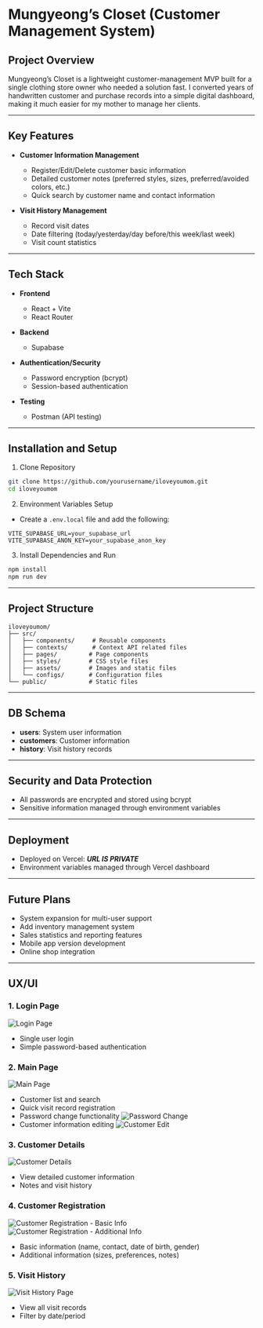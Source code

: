 # Mungyeong’s Closet (Customer Management System)

## Project Overview

Mungyeong’s Closet is a lightweight customer-management MVP built for a single clothing store owner who needed a solution fast.
I converted years of handwritten customer and purchase records into a simple digital dashboard, making it much easier for my mother to manage her clients.

---

## Key Features

- **Customer Information Management**
  - Register/Edit/Delete customer basic information
  - Detailed customer notes (preferred styles, sizes, preferred/avoided colors, etc.)
  - Quick search by customer name and contact information

- **Visit History Management**
  - Record visit dates
  - Date filtering (today/yesterday/day before/this week/last week)
  - Visit count statistics

---

## Tech Stack

- **Frontend**
  - React + Vite
  - React Router

- **Backend**
  - Supabase

- **Authentication/Security**
  - Password encryption (bcrypt)
  - Session-based authentication

- **Testing**
  - Postman (API testing)

---

## Installation and Setup

1. Clone Repository
```bash
git clone https://github.com/yourusername/iloveyoumom.git
cd iloveyoumom
```

2. Environment Variables Setup
- Create a `.env.local` file and add the following:
```
VITE_SUPABASE_URL=your_supabase_url
VITE_SUPABASE_ANON_KEY=your_supabase_anon_key
```

3. Install Dependencies and Run
```bash
npm install
npm run dev
```

---

## Project Structure

```
iloveyoumom/
├── src/
│   ├── components/     # Reusable components
│   ├── contexts/       # Context API related files
│   ├── pages/         # Page components
│   ├── styles/        # CSS style files
│   ├── assets/        # Images and static files
│   └── configs/       # Configuration files
└── public/            # Static files
```

---

## DB Schema

- **users**: System user information
- **customers**: Customer information
- **history**: Visit history records

---

## Security and Data Protection

- All passwords are encrypted and stored using bcrypt
- Sensitive information managed through environment variables

---

## Deployment

- Deployed on Vercel: ***URL IS PRIVATE***
- Environment variables managed through Vercel dashboard

---

## Future Plans

- System expansion for multi-user support
- Add inventory management system
- Sales statistics and reporting features
- Mobile app version development
- Online shop integration

---

## UX/UI

### 1. Login Page
![Login Page](/src/assets/ui/loginPage.png)
- Single user login
- Simple password-based authentication

### 2. Main Page
![Main Page](/src/assets/ui/mainPage.png)
- Customer list and search
- Quick visit record registration
- Password change functionality
![Password Change](/src/assets/ui/changePassword.png)
- Customer information editing
![Customer Edit](/src/assets/ui/mainPage_customerInfo_edit.png)

### 3. Customer Details
![Customer Details](/src/assets/ui/mainPage_customerInfo.png)
- View detailed customer information
- Notes and visit history

### 4. Customer Registration
![Customer Registration - Basic Info](/src/assets/ui/registerPage1.png)
![Customer Registration - Additional Info](/src/assets/ui/registerPage2.png)
- Basic information (name, contact, date of birth, gender)
- Additional information (sizes, preferences, notes)

### 5. Visit History
![Visit History Page](/src/assets/ui/historyPage.png)
- View all visit records
- Filter by date/period
